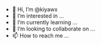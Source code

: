 - 👋 Hi, I’m @kiyawx
- 👀 I’m interested in ...
- 🌱 I’m currently learning ...
- 💞️ I’m looking to collaborate on ...
- 📫 How to reach me ...

<!---
kiyawx/kiyawx is a ✨ special ✨ repository because its `README.md` (this file) appears on your GitHub profile.
You can click the Preview link to take a look at your changes.
--->
